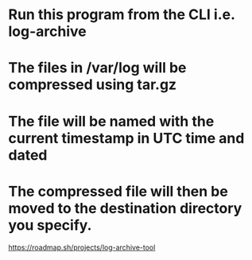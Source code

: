 # Run this program from the CLI i.e. log-archive <destinationDir>
# The files in /var/log will be compressed using tar.gz
# The file will be named with the current timestamp in UTC time and dated
# The compressed file will then be moved to the destination directory you specify. 
https://roadmap.sh/projects/log-archive-tool
